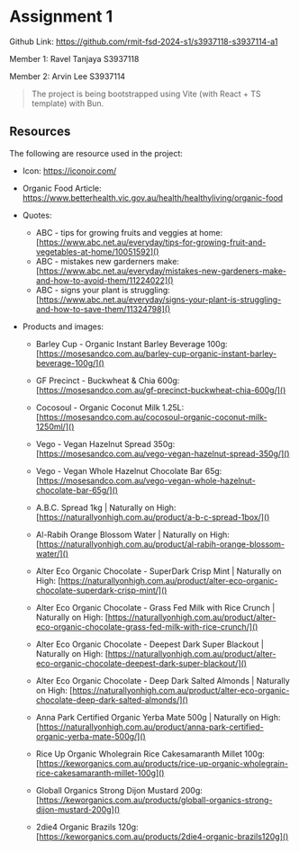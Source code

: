 # Assignment 1

Github Link: https://github.com/rmit-fsd-2024-s1/s3937118-s3937114-a1

Member 1: Ravel Tanjaya S3937118

Member 2: Arvin Lee S3937114

> The project is being bootstrapped using Vite (with React + TS template) with Bun.

## Resources

The following are resource used in the project:

- Icon: https://iconoir.com/

- Organic Food Article: https://www.betterhealth.vic.gov.au/health/healthyliving/organic-food

- Quotes:
  
  - ABC - tips for growing fruits and veggies at home:
    [https://www.abc.net.au/everyday/tips-for-growing-fruit-and-vegetables-at-home/10051592]()
  - ABC - mistakes new garderners make:
    [https://www.abc.net.au/everyday/mistakes-new-gardeners-make-and-how-to-avoid-them/11224022]()
  - ABC - signs your plant is struggling:
    [https://www.abc.net.au/everyday/signs-your-plant-is-struggling-and-how-to-save-them/11324798]()

- Products and images:
  
  - Barley Cup - Organic Instant Barley Beverage 100g:
    [https://mosesandco.com.au/barley-cup-organic-instant-barley-beverage-100g/]()
  
  - GF Precinct - Buckwheat & Chia 600g:
    [https://mosesandco.com.au/gf-precinct-buckwheat-chia-600g/]()
  
  - Cocosoul - Organic Coconut Milk 1.25L:
    [https://mosesandco.com.au/cocosoul-organic-coconut-milk-1250ml/]()
  
  - Vego - Vegan Hazelnut Spread 350g:
    [https://mosesandco.com.au/vego-vegan-hazelnut-spread-350g/]()
  
  - Vego - Vegan Whole Hazelnut Chocolate Bar 65g:
    [https://mosesandco.com.au/vego-vegan-whole-hazelnut-chocolate-bar-65g/]()
  
  - A.B.C. Spread 1kg | Naturally on High:
    [https://naturallyonhigh.com.au/product/a-b-c-spread-1box/]()
  
  - Al-Rabih Orange Blossom Water | Naturally on High:
    [https://naturallyonhigh.com.au/product/al-rabih-orange-blossom-water/]()
  
  - Alter Eco Organic Chocolate - SuperDark Crisp Mint | Naturally on High:
    [https://naturallyonhigh.com.au/product/alter-eco-organic-chocolate-superdark-crisp-mint/]()
  
  - Alter Eco Organic Chocolate - Grass Fed Milk with Rice Crunch | Naturally on High:
    [https://naturallyonhigh.com.au/product/alter-eco-organic-chocolate-grass-fed-milk-with-rice-crunch/]()
  
  - Alter Eco Organic Chocolate - Deepest Dark Super Blackout | Naturally on High:
    [https://naturallyonhigh.com.au/product/alter-eco-organic-chocolate-deepest-dark-super-blackout/]()
  
  - Alter Eco Organic Chocolate - Deep Dark Salted Almonds | Naturally on High:
    [https://naturallyonhigh.com.au/product/alter-eco-organic-chocolate-deep-dark-salted-almonds/]()
  
  - Anna Park Certified Organic Yerba Mate 500g | Naturally on High:
    [https://naturallyonhigh.com.au/product/anna-park-certified-organic-yerba-mate-500g/]()
  
  - Rice Up Organic Wholegrain Rice Cakesamaranth Millet 100g: 
    [https://keworganics.com.au/products/rice-up-organic-wholegrain-rice-cakesamaranth-millet-100g]()
  
  - Globall Organics Strong Dijon Mustard 200g:
    [https://keworganics.com.au/products/globall-organics-strong-dijon-mustard-200g]()
  
  - 2die4 Organic Brazils 120g:
    [https://keworganics.com.au/products/2die4-organic-brazils120g]()
